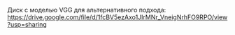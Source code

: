 Диск с моделью VGG для альтернативного подхода: https://drive.google.com/file/d/1fcBV5ezAxo1JIrMNr_VneigNrhFO9RPO/view?usp=sharing
